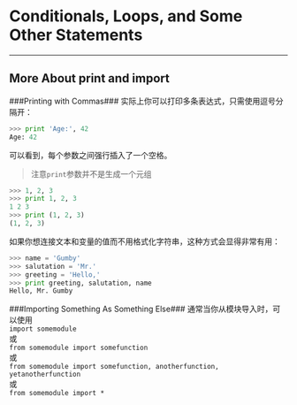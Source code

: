 Conditionals, Loops, and Some Other Statements
===
---
More About print and import
---
###Printing with Commas###
实际上你可以打印多条表达式，只需使用逗号分隔开：
```python
>>> print 'Age:', 42
Age: 42
```
可以看到，每个参数之间强行插入了一个空格。
> 注意`print`参数并不是生成一个元组
```python
>>> 1, 2, 3
>>> print 1, 2, 3
1 2 3
>>> print (1, 2, 3)
(1, 2, 3)
```  

如果你想连接文本和变量的值而不用格式化字符串，这种方式会显得非常有用：
```python
>>> name = 'Gumby'
>>> salutation = 'Mr.'
>>> greeting = 'Hello,'
>>> print greeting, salutation, name
Hello, Mr. Gumby
```
###Importing Something As Something Else###
通常当你从模块导入时，可以使用  
`import somemodule`  
或  
`from somemodule import somefunction`  
或  
`from somemodule import somefunction, anotherfunction, yetanotherfunction`  
或  
`from somemodule import *`
